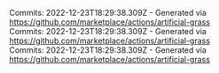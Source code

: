 Commits: 2022-12-23T18:29:38.309Z - Generated via https://github.com/marketplace/actions/artificial-grass
<br>
Commits: 2022-12-23T18:29:38.309Z - Generated via https://github.com/marketplace/actions/artificial-grass
<br>
Commits: 2022-12-23T18:29:38.309Z - Generated via https://github.com/marketplace/actions/artificial-grass
<br>
